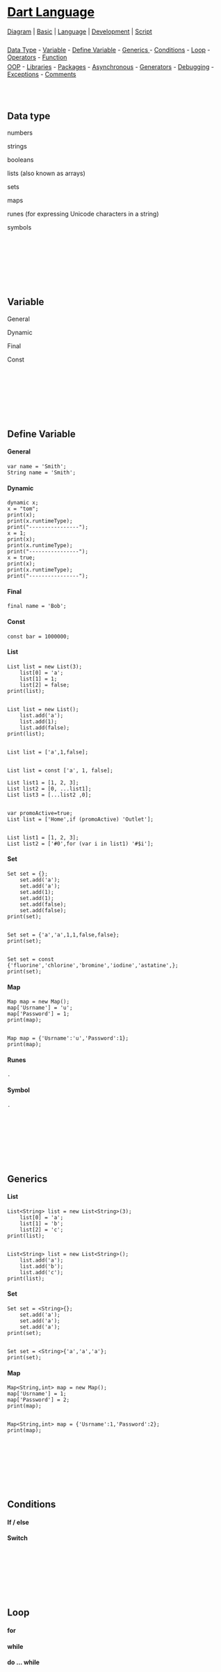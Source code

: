 <style>
.md0{margin-top: 150px;}
.md1{margin-top: 75px;}
.md2{margin-top: 50px;}
.md3{margin-top: 25px;}
.md4{margin-top: 5px;}
.tbl1 td#header{background-color: D1ECCF}
.tbl1 tr#header{background-color: D1ECCF}
</style>


# [<span style="color:black;">Dart Language</span>](Dart.md)
[Diagram](Dart-Diagram.md) | 
[Basic](Dart-Basic.md) | 
[Language](Dart-Language.md) | 
[Development](Dart-Development.md) | 
[Script](Dart-Script.md)


<div class="md3"></div>
<a href="#data-type">Data Type</a> - 
<a href="#variable">Variable</a> - 
<a href="#define-variable">Define Variable</a> - 
<a href="#generics">Generics </a> - 
<a href="#conditions">Conditions</a> - 
<a href="#loop">Loop</a> - 
<a href="#operators">Operators</a> - 
<a href="#function">Function</a>
<div class="md4"></div>
<a href="#oop">OOP</a> -
<a href="#libraries">Libraries</a> -
<a href="#packages">Packages</a> -
<a href="#asynchronous">Asynchronous</a> -
<a href="#generators">Generators</a> -
<a href="#debugging">Debugging</a> -
<a href="#exceptions">Exceptions</a> -
<a href="#comments">Comments</a>



<div class="md1"></div>

## Data type

numbers

strings

booleans

lists (also known as arrays)

sets

maps

runes (for expressing Unicode characters in a string)

symbols




<div class="md0"></div>

## Variable

General

Dynamic

Final

Const




<div class="md0"></div>

## Define Variable

#### General

	var name = 'Smith';	
	String name = 'Smith';
	
#### Dynamic

	dynamic x;
	x = "tom";
	print(x);
	print(x.runtimeType);
	print("----------------");
	x = 1;
	print(x);
	print(x.runtimeType);
	print("----------------");
	x = true;
	print(x);
	print(x.runtimeType);
	print("----------------");

#### Final

	final name = 'Bob';

#### Const

	const bar = 1000000;

#### List

	List list = new List(3); 
		list[0] = 'a'; 
		list[1] = 1; 
		list[2] = false;	
	print(list);


	List list = new List(); 
		list.add('a'); 
		list.add(1); 	
		list.add(false); 
	print(list);		
	
	
	List list = ['a',1,false]; 
	
	
	List list = const ['a', 1, false];
		
	List list1 = [1, 2, 3];
	List list2 = [0, ...list1];
	List list3 = [...list2 ,0];
		
		
	var promoActive=true;
	List list = ['Home',if (promoActive) 'Outlet'];
	
	
	List list1 = [1, 2, 3];
	List list2 = ['#0',for (var i in list1) '#$i'];


#### Set

	Set set = {};
		set.add('a'); 
		set.add('a'); 
		set.add(1);     
		set.add(1); 
		set.add(false);     
		set.add(false);
	print(set);
	
	
	Set set = {'a','a',1,1,false,false};
	print(set);

	
	Set set = const {'fluorine','chlorine','bromine','iodine','astatine',};	
	print(set);
	
	
#### Map
	Map map = new Map();
	map['Usrname'] = 'u'; 
    map['Password'] = 1; 
	print(map);
	
	
	Map map = {'Usrname':'u','Password':1};
	print(map);	
	

#### Runes
	.
	
#### Symbol 
	.
	




<div class="md0"></div>

## Generics 
#### List
	List<String> list = new List<String>(3);
		list[0] = 'a'; 
		list[1] = 'b'; 
		list[2] = 'c';
	print(list);
	
	
	List<String> list = new List<String>();
		list.add('a'); 
		list.add('b'); 	
		list.add('c'); 
	print(list);
	
	
#### Set
	Set set = <String>{};
		set.add('a'); 
		set.add('a'); 
		set.add('a'); 
	print(set);

	
	Set set = <String>{'a','a','a'};
	print(set);
	
	
#### Map
	Map<String,int> map = new Map();
	map['Usrname'] = 1; 
    map['Password'] = 2;
	print(map);
	
	
	Map<String,int> map = {'Usrname':1,'Password':2};
	print(map);	
	
	
	



<div class="md0"></div>

## Conditions

#### If / else

#### Switch






<div class="md0"></div>

## Loop

#### for

#### while

#### do ... while




<div class="md0"></div>

## Operators

#### Arithmetic 

#### Relational 

#### Type test 

#### Bitwise 

#### Assignment 

#### Logical 





<div class="md0"></div>

## Function 

#### The main() function

<span style="color:blue;">Way 1</span>

	void main()
	{
		print('Function 1');
	}

<span style="color:blue;">Way 2</span>

	main() => print('Function 2');
	
	
#### Get Parameter
	main() => MyFunction('Function 3');	
	void MyFunction(String name)
	{
		print(name);
	}	
	
	main() => MyFunction('Function 3');	
	MyFunction(String name) => print(name);		


#### Return Value	
	main() => print(MyFunction('Morteza'));	
	String MyFunction(String name)
	{
		return 'Hello ' +name;
	}
		
	main() => print(MyFunction('Morteza'));	
	MyFunction(String name) => 'Hello ' +name;	
	
	
#### Positional parameters	
	main() => MyFunction(name:'Morteza',family:'Kashani');	
	String MyFunction({String name,String family})
	{
		print(name + ' '+ family);
	}
	
	
#### Default parameter values
	main() => MyFunction(family:'Kashani');	
	String MyFunction({String name='ali',String family})
	{
		print(name + ' '+ family);
	}
	
	
#### Pass a function as a parameter to another function		
	main() {	
		var list = [1, 2, 3];
		list.forEach(printElement);
	}	
		
	void printElement(int element) {
		print(element);
	}
	
	
#### Anonymous functions
	main() {	
		var list = ['apples', 'bananas', 'oranges'];
		list.forEach((item) {
			print('${list.indexOf(item)}: $item');
		});
	}	
	
	
	

<div class="md0"></div>

## OOP

#### Inheritance




<div class="md0"></div>

## Libraries





<div class="md0"></div>

## Packages







<div class="md0"></div>

## Asynchronous



<div class="md0"></div>

## Generators



	
<div class="md0"></div>

## Debugging

#### assert  

<div align="right" dir="rtl">
 فرض کن میخوای بدونی که اگه به متغییر a  مقدار اولیه ندیم، مقدار اولیه  متغیر a چه خواهد شد ؟
<div class="md4"></div>
 اگر شرط assert درست باشد، برنامه error نمی دهد و اگر شرط assert درست نباشد برنامه error  می دهد
</div>
<div class="md4"></div>

	int a;
	assert(a == null);

 <div align="right" dir="rtl">
 در این مثال، برنامه با error مواجه نمی شود چون شرط assert درست است  یعنی مقدار اولیه متغییر null ،a است	
</div>







<div class="md0"></div>

## Exceptions

#### Throw

#### Catch

#### Finally  






<div class="md0"></div>

## Comments

#### Single-line 

#### Multi-line 

#### Documentation  